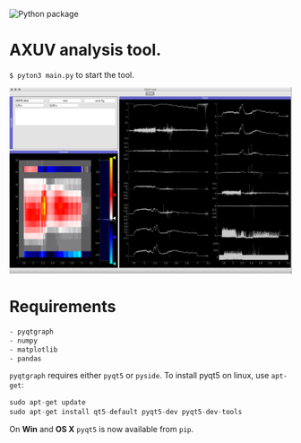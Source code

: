 ![Python package](https://github.com/queezz/AXUV/workflows/Python%20package/badge.svg)

# AXUV analysis tool.



`$ pyton3 main.py` to start the tool.



![UI](images/ui.png)



# Requirements

```
- pyqtgraph
- numpy
- matplotlib
- pandas
```

`pyqtgraph` requires either `pyqt5` or `pyside`. To install pyqt5 on linux, use `apt-get`:

```py
sudo apt-get update
sudo apt-get install qt5-default pyqt5-dev pyqt5-dev-tools
```

On **Win** and **OS X**  `pyqt5` is now available from `pip`.